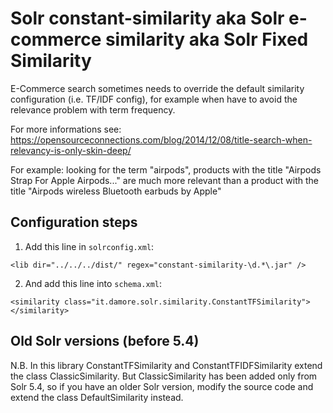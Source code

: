 # Solr constant-similarity aka Solr e-commerce similarity aka Solr Fixed Similarity

E-Commerce search sometimes needs to override the default similarity configuration (i.e. TF/IDF config), for example when have to avoid the relevance problem with term frequency.

For more informations see: https://opensourceconnections.com/blog/2014/12/08/title-search-when-relevancy-is-only-skin-deep/

For example: looking for the term "airpods", products with the title "Airpods Strap For Apple Airpods..." are much more relevant than a product with the title "Airpods wireless Bluetooth earbuds by Apple"

## Configuration steps

1. Add this line in `solrconfig.xml`:

`<lib dir="../../../dist/" regex="constant-similarity-\d.*\.jar" />`

2. And add this line into `schema.xml`:

`<similarity class="it.damore.solr.similarity.ConstantTFSimilarity"></similarity>`

## Old Solr versions (before 5.4)
N.B. In this library ConstantTFSimilarity and ConstantTFIDFSimilarity extend the class ClassicSimilarity.
But ClassicSimilarity has been added only from Solr 5.4, so if you have an older Solr version, modify the source code and extend the class DefaultSimilarity instead.
